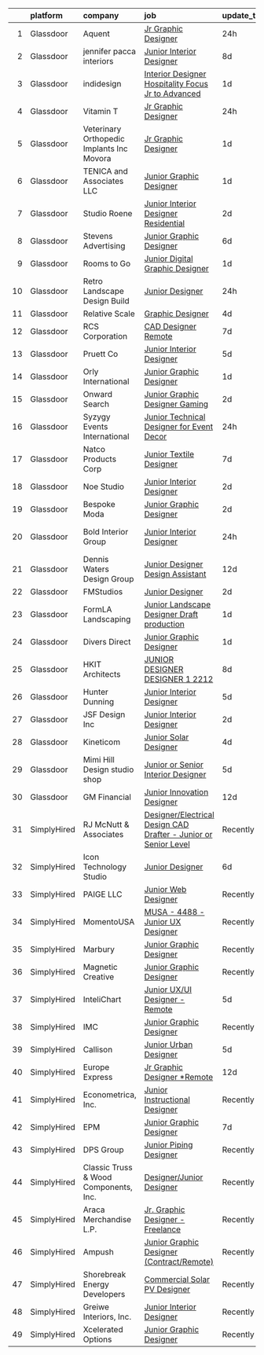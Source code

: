 

|    | platform    | company                                     | job                                                                                                                                                                                                                                                                                                                                                                                                                                                                                                                                                                                                                                                                                                                                                                                                                                                                                                                                                                                                                                                                                                                                                                                                                                                                                                                                                                                    | update_time   | location                |
|---:|:------------|:--------------------------------------------|:---------------------------------------------------------------------------------------------------------------------------------------------------------------------------------------------------------------------------------------------------------------------------------------------------------------------------------------------------------------------------------------------------------------------------------------------------------------------------------------------------------------------------------------------------------------------------------------------------------------------------------------------------------------------------------------------------------------------------------------------------------------------------------------------------------------------------------------------------------------------------------------------------------------------------------------------------------------------------------------------------------------------------------------------------------------------------------------------------------------------------------------------------------------------------------------------------------------------------------------------------------------------------------------------------------------------------------------------------------------------------------------|:--------------|:------------------------|
|  1 | Glassdoor   | Aquent                                      | [Jr  Graphic Designer](https://www.glassdoor.com/partner/jobListing.htm?pos=123&ao=1110586&s=58&guid=00000181fb825245bbae26b7caaf40ca&src=GD_JOB_AD&t=SR&vt=w&cs=1_729d6f4d&cb=1657782031326&jobListingId=1008003545858&cpc=D2F1DE17EE1F43B9&jrtk=3-0-1g7to4kl0haqb801-1g7to4klighp1800-7c58a0a5956f9fb1--6NYlbfkN0DMrcEu7yrtATojKJA7cEzGQ3FdRGWLh0CZQInL4ECGI9gD0Wolx9R2v-Aex0-GK04yPt-upQdo0cKldWiGhUvmZAIuevY5kdmVCKwBAolq96kWulbjQeAT9Y3fnlzHfRH784kwzdZj8A0fKRc4KRD4lYQL6Baic2ADNSBUnvwxENlJEXB-DB3qj1PUGR_5n5FAGC_SHVoGkSH2TYx3MXEpqHf5RB7yU1OFhS-fYRN4zK9nL55MR95IaArCy9aG9Q6P05Oyw4c9tXHR748I2HaHZIrtSX8KF9KtNvo8Zu0d6mG6mvgBcYPqVdSitLOfIXLpQHMfM-8L92eGVlEMuweAdr7zg0TH3bm-JfxR9CjqNa3GBEDi1JFG6MUiVx4sKdbopHEA5ptkdLaz7GFxNTirqPkvxN8paWDmvb2IkZFv-uXHQOR8hYRl_cBT5Qmv_Q5J2t5CTXIJrA%3D%3D)                                                                                                                                                                                                                                                                                                                                                                                                                                                                                                                                                                                 | 24h           | Carlsbad, CA            |
|  2 | Glassdoor   | jennifer pacca interiors                    | [Junior Interior Designer](https://www.glassdoor.com/partner/jobListing.htm?pos=107&ao=1110586&s=58&guid=00000181fb825245bbae26b7caaf40ca&src=GD_JOB_AD&t=SR&vt=w&ea=1&cs=1_2bd26062&cb=1657782031324&jobListingId=1007984796210&cpc=F4CC4721A073827F&jrtk=3-0-1g7to4kl0haqb801-1g7to4klighp1800-e397c55cf9c1a30e--6NYlbfkN0D_KRozbKJx95I3LRYgbj09bqBDFeyQG4s8tCOB31p2DOjFXnmhvhpGg46eEhH-zVw-cL7HyYGduAYwkEelrZyOgIFd8DU0FBIvLjAL6PIs_AGp5UJtZB8q5TIbZcVZDFx8_wHSZ7fogkkbRA-188Yyrfqt2jZgwLtRSwCeV5Y-Ai6-AjuJrgkWZGi7nL8R56TQd_oJvOvJ_5g6c017I1CeWZm_pVOhta9nGGqGncGUY15UFvO3giYiyTinhxDfLdTK9yLdaA1vQ7q-wF8hwmoHd3cb20HaSVYpA1Galh3--eXBBr_-rSudCete50nqu9dVONNxbC4WXkF1uo5jk-2OxHsjbPrALy60KF-60Xgiq46AfvLKLWViyN3ya6zuafHvaL4hBamjz_eVww_z2SXVoBnjp0ajYZhMMwsrt-LZY4iBgpt3OBnVQxF-p0GXQRdpBov07qF_aP34EqWZ1ECfThvmhJ6kngrhL4K9zajJrHHoYAuxj25hg-m7GmbTJZZdaP12v-wl9w%3D%3D)                                                                                                                                                                                                                                                                                                                                                                                                                                                                                                        | 8d            | Wyckoff, NJ             |
|  3 | Glassdoor   | indidesign                                  | [Interior Designer  Hospitality Focus  Jr to Advanced](https://www.glassdoor.com/partner/jobListing.htm?pos=117&ao=1110586&s=58&guid=00000181fb825245bbae26b7caaf40ca&src=GD_JOB_AD&t=SR&vt=w&ea=1&cs=1_12054e11&cb=1657782031326&jobListingId=1008001402867&cpc=9FE5D8D7282D4400&jrtk=3-0-1g7to4kl0haqb801-1g7to4klighp1800-5c41ab1b12855f45--6NYlbfkN0APToHrk7ILONyRglvlT3LJMO76dZGJsKlG8WQjsY8Cq9VMAyu-33cNktMF7FGRRCXHfx9lIL-vTuIQgVqXzsAghD_lAqL4ncOCN-HSuUbXHN6HwjytbzC5fUYG_KzK_YmCz9ZlJaCfMz5f0MPim6orlly_2-EvZkrHQKepT4UhYUAqbiVQqWRKwLYxB0fvT6CZ3U_dI_bQzOoEhlgEhaoydXZ_qQGmjTSVFnd6__wsKhPvnXc7g7GssTUMrqtxyCUr7K9TR-Aja8HAaxbnSb0CEExWHWxFWN8iyhsy__oxHQT8GzD7-nAiXxGK3Uz9ThpChVgCS03V5qTdlIf-jLHkNrt0sZ6ns8J_AJnQH_OPkzNVpq692auUOyUzK54btHg8POnMau_CfMbjbnCg2EVuQRFErEmC6k4C24I9pyP0-C253e-I51fM0aAd4Oq7SKJrDcthAAlOq_Bm-qmB8YkmDu_l38TbFhKef6G1p_2P2xIjkFkSytnx4B--eZH6Ceg_ZF00USZhUQ%3D%3D)                                                                                                                                                                                                                                                                                                                                                                                                                                                                            | 1d            | Venice, CA              |
|  4 | Glassdoor   | Vitamin T                                   | [Jr  Graphic Designer](https://www.glassdoor.com/partner/jobListing.htm?pos=126&ao=1110586&s=58&guid=00000181fb825245bbae26b7caaf40ca&src=GD_JOB_AD&t=SR&vt=w&cs=1_d05767e8&cb=1657782031327&jobListingId=1008004122109&cpc=FB7E4A1762AE5BEC&jrtk=3-0-1g7to4kl0haqb801-1g7to4klighp1800-f927bbf179ecebf4--6NYlbfkN0DMrcEu7yrtATojKJA7cEzGQ3FdRGWLh0CZQInL4ECGI6k5tN82kdM0cJmh4vC7GgjU4IZFPHYOlc5pUxMEeRMxtJYZKHkPHdtO62Iy9lVoZhAIu2S4XzkDEEtmJ95GBdsERpUV-98-k1rqGhn_uEH7OyVudsc8q053j9TlfObxlr1i-zkh-gB7WPjCAd7xwZKycFNHRFnJBddoF05_vI368FKTTc90cWNtJMi7J77dXE_gZYIfkQSttb7rup641Fwe7hNF2nY3zq61zrXP5yuwAz9LmMLPkOxthvdRzkF4zDDKvGMqz9csPb9KtCe9ShI7I4D2hpE8Eh6TlOd4JW5GewI6ehwad-xHje6x-qX0kqK7Bea6fRbX_uIFkc44ZOj7A3Hdbx9S7FcnbWolX2dR3h5IRI4M4Mk0sw7nN5yfVsk28JS7HdC7OlT9Ec09rgp0rIlcDEfSkUAFYmW0McAMZyg-_2fiw9Q%3D)                                                                                                                                                                                                                                                                                                                                                                                                                                                                                                                                                               | 24h           | Carlsbad, CA            |
|  5 | Glassdoor   | Veterinary Orthopedic Implants  Inc  Movora | [Jr  Graphic Designer](https://www.glassdoor.com/partner/jobListing.htm?pos=130&ao=1110586&s=58&guid=00000181fb825245bbae26b7caaf40ca&src=GD_JOB_AD&t=SR&vt=w&ea=1&cs=1_ea91b923&cb=1657782031327&jobListingId=1008000324103&cpc=D2F1DE17EE1F43B9&jrtk=3-0-1g7to4kl0haqb801-1g7to4klighp1800-0136d53b3cda6ecf--6NYlbfkN0D0ff9e8Lfwlpl5zGbQmpn59AL71QmFd7VKOAnfyjZzp5sdngV8WPgYe0dov1m7Y2lSx3djQ4QlV0uyZ-7uJ0cKtz2_o0ineAFjeAlbSQLnNhg4MrTAxhWt4AG5yFcFYGgWTbXlVAiKXFYPEdPWr4vK2B1-s3zrcO8_2a_I8k8kMOUp90gLphdu9LCE4Ia2qysy9mUD-WGKiGCIMT4erYmJCaFl9xxbHXUF0vuqGnd_8QYh7gzotrHtyHRPz6NJ7lmVkyCirljfalxMT0Kh35cXMJoRFnhkiZf_ZliU5CUSEfd1eUcfUnJHIqH7DUHcPr5lUyWfC5Z_wkCpfoiGfCvxdyxwMz5XDwq3HRSYjV7jX3yx3Yc2uKnGt1BD-_7jLsmQxEVWxPVLuvC2Ev1Dc2aISMeB_dJdTCo2dA68pulL2csn9KE0upk0KXCoSorkWZtU4YxtxoHjAYuRWRmr_9Fu7tJ1msZeumr4mxlVB7x0vQ%3D%3D)                                                                                                                                                                                                                                                                                                                                                                                                                                                                                                                                            | 1d            | Saint Augustine, FL     |
|  6 | Glassdoor   | TENICA and Associates LLC                   | [Junior Graphic Designer](https://www.glassdoor.com/partner/jobListing.htm?pos=121&ao=1110586&s=58&guid=00000181fb825245bbae26b7caaf40ca&src=GD_JOB_AD&t=SR&vt=w&ea=1&cs=1_17ade5fe&cb=1657782031327&jobListingId=1007999877331&cpc=FAE5E775D180B2FB&jrtk=3-0-1g7to4kl0haqb801-1g7to4klighp1800-2588be96d3a432e1--6NYlbfkN0CC3cLn3i8tR-rvHlXx2eQEmhuy4EYwUz6GeilNIG-Kx9H5wUtHvB9bUNUrzVMjOV5Sd1nYSypdlZB9scmu_ZngEp2-QCbNFhXTCt3vR9jyzVjxU4YhOVwziA-EGC6BLid_kOJ5E91eB-VkoifyYGMUVe50ObnwCTIU4NwQ_7Ad3p2tAy4j2dpaxeSrK1vaBDOXLt6PutBe_ECGi7KmqJwPtb3aNbNx01_dKfEn4JmRjMyg76GrmeTefsBkXOIsz4KiKASihQvF8tv8fIsCC1K1ygdFz7dC-wVnac-sDfv5eD-He0CV2bC0NjSxmxY3rP3YZXFJ67vnYUybym8zxdTjIPChDoocBuyAOT5Wrda8gLB3nliEb2U9AH1wwr1bpUCmIxZOalBn55R2-1n0oATfQjjOkNjnHxtH86UTARSn5Ct7sFkAGYb_nOnBp1Qbs6AOz7sfqjOgTYpg9VewfgWL7zpMcGMjOHy62EZI-ohyJPkp5dBNHIm7aU3GCICM1kk%3D)                                                                                                                                                                                                                                                                                                                                                                                                                                                                                                                       | 1d            | Chantilly, VA           |
|  7 | Glassdoor   | Studio Roene                                | [Junior Interior Designer   Residential](https://www.glassdoor.com/partner/jobListing.htm?pos=106&ao=1110586&s=58&guid=00000181fb825245bbae26b7caaf40ca&src=GD_JOB_AD&t=SR&vt=w&ea=1&cs=1_fc569107&cb=1657782031324&jobListingId=1007998891617&cpc=320F474EFE2ECF9F&jrtk=3-0-1g7to4kl0haqb801-1g7to4klighp1800-50d9b2bd7521bab1--6NYlbfkN0DeXU0vMxLyKhfauY-dgUBa_3v1DHLtGGo4EP_Dl8CiY0U2FbFCTSNbD0rJprN-5NO1RgjFQrYFTWPI7gEomIiLoSitBm21jQ-MleK7_XAcD2n975utfgK6io2h3eH4ucnBsvWMAuK8j2grHuNms52hP9K-sH31uMcoR3C7L2dDT5Cs2DXqGQfq4c7nEpK7rksvhvkchwxq9Qbw9bJqwIYZjkkC_g98isnrfIiK1aaW-n0fNNnCbP0w5gbNqSGeKllx7rWvwhhXd-eM0fOZtr4D9TC1tVtNjYlBeJDb155qgFkY634BL_PwcJawRQG45d-EBGqlT2rsec0NiRfxsW1Y8mOfL2NpbjtSL8JEZ5-rXHvFxgMpRiAVgORN81-UdcSqjPCt1VdRgzrBVedHU90Q4VCclXb12Q3DePGy5__niOhlxDWHelCWpyVVw2XEG8N-HVyvzN_uVqWyICeGAEHwD1h3k0d3HkrU_xxtAUwWEzCgwFDOlE9QB3BJxcKHUvreh8DNJxiZyw%3D%3D)                                                                                                                                                                                                                                                                                                                                                                                                                                                                                          | 2d            | San Francisco, CA       |
|  8 | Glassdoor   | Stevens Advertising                         | [Junior Graphic Designer](https://www.glassdoor.com/partner/jobListing.htm?pos=124&ao=1110586&s=58&guid=00000181fb825245bbae26b7caaf40ca&src=GD_JOB_AD&t=SR&vt=w&ea=1&cs=1_c4b787eb&cb=1657782031327&jobListingId=1007990520303&cpc=B076152010A3B66C&jrtk=3-0-1g7to4kl0haqb801-1g7to4klighp1800-ab8c75b0fc855b81--6NYlbfkN0DCgdJxHFPr4y9zLsEoFggNpYYLtc2KnuPkhZEvqZjge35vh8wJwwlE9MrkKedutK8HuLEI1qmHgzOTQD3sUSOtGVmtdwrgogearweLVqcX9MHQjsAYccfMpqj6NVHz8hlr29T_59GEr8wUpECYG8XSY3mkIGQcXK_nX-OtooZcpJibOXnppmg3lBpEgwlK-E5M6d8_KeHLPGuqUjlbnQs99Az3k_McZ7uEoPncm1Y2gg_74LOfoUx4AjeMZjjtPeIDKTMhLARKmytSqYFvsNJUNR02K7Kh-vdsTxYWTj1qlxdNVK6y1_llf5VqMaQ8RwO4zn4k7DaqfQh2gcEhxadTobWY2dK1ByzIGbHZx-AY58gsRqkXjziDS_glQ-WGzla2AJuU-3fjjW9sa40eJxFg1UcAqmviFXx6eSwNMMndQcjFkmeJQk3iN5WFkeKK4h3MK5alXhKQbzxnS0lZSTnRL2qrDwoEhHIVRPFqbbxAk5wmDwotaVUWu6ukfNnEPls%3D)                                                                                                                                                                                                                                                                                                                                                                                                                                                                                                                       | 6d            | Grand Rapids, MI        |
|  9 | Glassdoor   | Rooms to Go                                 | [Junior Digital Graphic Designer](https://www.glassdoor.com/partner/jobListing.htm?pos=115&ao=1110586&s=58&guid=00000181fb825245bbae26b7caaf40ca&src=GD_JOB_AD&t=SR&vt=w&ea=1&cs=1_9435ab8a&cb=1657782031325&jobListingId=1008001148728&cpc=F41FEAB56D215062&jrtk=3-0-1g7to4kl0haqb801-1g7to4klighp1800-74276c1bbba1a979--6NYlbfkN0DQkrWslipYdAKKBYyyAy12PZe5Qif844XZvzAwxKbcyIRxhdHaqMzJraSVoY3LdvZUnxckYEK1smmjb8RstgBo6vXmKg0YAPBg0DD6VgXZZtpqUR1_Y4DfY0Jt9XSCt80yXKDC09bs5r2Ui2AKEw_yV7HLv_WzlmD7RtLNijOgqK_98xzQPpdxoE6j_KAh4QmirUsukyz0_-Sht_uLMQbwVQfDL4yQ1RSZAt3ynCmCMJWzY7J6ly1sdlSIUqq5LFHlOo86-gtSZQLwnZvC63RqWhuWGakno9Ba50SUHqe-nJUPyjeoYCq2QP8viu1iP6bMDvRMgVKypDutqZ_ZHjkK9oMArhe49zhKCFZe_9k1j-LcRMGSEQ1f03SBIDoyXqozXpZ2eG4Z3fOHmoqAckhmcfsp7ywWTuPudcB006rizCvFvcMWyTBzBjoORBMcp3QzY4UuueAx9L62Hf5fBbSRDM-6UTaO2K_bHe2mfijSC9YuiVOm6NH7XGgPDLqaf_Gqap2hjc4g9jmPmook81TtwJ5KSM_M_yVg3FM8vNGttw%3D%3D)                                                                                                                                                                                                                                                                                                                                                                                                                                                                 | 1d            | Atlanta, GA             |
| 10 | Glassdoor   | Retro Landscape Design Build                | [Junior Designer](https://www.glassdoor.com/partner/jobListing.htm?pos=111&ao=1110586&s=58&guid=00000181fb825245bbae26b7caaf40ca&src=GD_JOB_AD&t=SR&vt=w&ea=1&cs=1_5419eb50&cb=1657782031325&jobListingId=1008003242619&cpc=1D891ED3EFC3904E&jrtk=3-0-1g7to4kl0haqb801-1g7to4klighp1800-3b0dcb089654c5ef--6NYlbfkN0DsBOlmEAMqZtav1V1WKZO3RUElpafjggtWvxyDQ3xFSi-VzB5KdbXib4bfy16v_gNpMerDHeEJYKN-fDSKnmrzlpFqzDvYszSnxkYA0fuWJrlUkeCK3ri37FTkwM8N024P7m_6vLo1hqhbM-b3Rfi-oSFnecd92sl2x2Ji5FovexVjv2K3uvkyu-_anv6d3qbaw_rgWpM18QHQrjq3BSK59zJPcfziexjOXaKr-dYDBtMDULEmVHFZTimrO_gQABx2CsgQLLEqkZZyBYSdnSn7dShcFEb2fzQuOkTq2YtwDdws0G68wBmooGZT-sm64jTHFE4CGUomONALT1-4VRFlJiatGTJWS6i_pMq_mVKAfoyhN04Z_XnJKoBooAK9dO65sp91VqjDSFrWRuC6y76r8zQRj04Uwd6R8Hso8VaCqt_yb6FbFGENd7gm59tygIG3wUhllST9uGuT-DDHsBLEUBu6Z5zrkUCRJG1V32XX_7gtsgp_Wn3P4DVIryTxmgg%3D)                                                                                                                                                                                                                                                                                                                                                                                                                                                                                                                               | 24h           | San Diego, CA           |
| 11 | Glassdoor   | Relative Scale                              | [Graphic Designer](https://www.glassdoor.com/partner/jobListing.htm?pos=122&ao=1110586&s=58&guid=00000181fb825245bbae26b7caaf40ca&src=GD_JOB_AD&t=SR&vt=w&ea=1&cs=1_47ecfb9a&cb=1657782031327&jobListingId=1007994527885&cpc=334ABAF5D42DC775&jrtk=3-0-1g7to4kl0haqb801-1g7to4klighp1800-7859de700d79ef62--6NYlbfkN0AtlW_omU2Xx3W-19HQ_drmTKCWebiHnmA5lS5PDL5G8byyb_cVqG1aOTNAb-A0J-eEwB9xcfpEAzXuQCm2BqeM1dlu0bAI7Kpo9ME_Mhg4X-Yydf9TiTTJqkLb1-lVX2QsX2C8UHG4DJrdlhEClygL8PuaLJJt9WO5mPB8iEycS75-6mMs7pQQ35bbSoyJcnVBBnbObIJANc1AKEx3w6Dn9hFealf13bUXx1dEfiX9q188rAwlSmzYsWk5Wy4cEAHpzYoBZfv_Nduug3P05gpv-mr9awYCMagWMsxyalTXFdzl3K0zr-wl9faNgr-kOtlD0sZjChFyF4hHqpI8vMtfP-Yi4fIxZ_7wWi7YraX8aedEDWpOOoFboTTx11PQjG2t_vib2QnNuQje7sg4ZzM-pMQgkvFAuNRMDx7qnfEdCkfCs70hYrzwFlJFelNhFKmrAJQkc9R3WJVRHO0pD9G7No-URBJPI063EPzNWpBcmNe6XZlzc5-F)                                                                                                                                                                                                                                                                                                                                                                                                                                                                                                                                            | 4d            | Raleigh, NC             |
| 12 | Glassdoor   | RCS Corporation                             | [CAD Designer  Remote](https://www.glassdoor.com/partner/jobListing.htm?pos=128&ao=1110586&s=58&guid=00000181fb825245bbae26b7caaf40ca&src=GD_JOB_AD&t=SR&vt=w&ea=1&cs=1_03304371&cb=1657782031327&jobListingId=1007987473203&cpc=1FDE87803EF93CD3&jrtk=3-0-1g7to4kl0haqb801-1g7to4klighp1800-0896878d77cb2f61--6NYlbfkN0Ap6wMFXUUZlk7_bcngHGlPSO8u_zKMOa3H7Zjjw43xN16ylzgw0FVAuo3Y24qqXJW_BoP1AzQgraS8rqZ36gV0AE-KEaDNvkJFIT9XGN_z04_Bt-RtN5FRiUn8K0tIwjTLMGHIhxuqVANzMnFkBZnFFkaOdiorZwl9GQO2kgmXLvnZbKkmykPTMSYOsPcmpEuYdhu_quhiT6EtRQFCHCS9plGQ3qVJ43762XLNChwoX9ltNEW8mpfBpE1JjEAfgOmlS3n7CAQvELQlrMcrIiCwhhlwuKRUcb548ribBcoWotm6arapthGlwpPDPkGq8r2cmaHEwuq9vejYfEtoaP6F_DwrXNLcIn-OpANVHfmRiSyOaONPy3eysZCO9NvMUJA2gVQfI4r__u6WFItbn2xhw1kXpggvSskPzT5rO-WAjCTar-sAvRUmgvSzzLeez0UFotGbjk0ot-oROHisFJR-tsQCU0z58VYPenYp0XekhXTWMh6cqokbpqrJaMhxSdlgwpTLBvqRIA%3D%3D)                                                                                                                                                                                                                                                                                                                                                                                                                                                                                                            | 7d            | Greensboro, NC          |
| 13 | Glassdoor   | Pruett   Co                                 | [Junior Interior Designer](https://www.glassdoor.com/partner/jobListing.htm?pos=127&ao=1110586&s=58&guid=00000181fb825245bbae26b7caaf40ca&src=GD_JOB_AD&t=SR&vt=w&ea=1&cs=1_eb9f3fc6&cb=1657782031327&jobListingId=1007993493555&cpc=FD1C1DA32C38CFA7&jrtk=3-0-1g7to4kl0haqb801-1g7to4klighp1800-b6bd69d79b9faeb4--6NYlbfkN0CugT3o3RZJI-BvEejrl71Wih_LMAWwgr2E2ll0kIfZkO5rtl5ltKH0ZWE06DWxnU4NjGQ4oxQHGywSsRsVa9cRGoyHWb9yyUb7ZyZhcC8hY628RlXtCqpMPJTxgiBQspxUhwp0B5FLrYk2Vx2ZZ2LSIObdlsTbuW_e6-qvXHLgi-dOrkYKU7xNcZ9rTY5qOGsD9kuQMP06vFt9Ov0OYgmd_VluShBzBvVgGARCKkDuv3ni2zj_LNNhRkSJutOmqOrVRzj2qHMAUND2HZzlTEHlAjZR4NEyjdIPZOuzz3yKAyht853W_gc3klVz_A9f5SiW4XMYfj-hMWbXxYJp92bIOT5ZjlwVHoqCHLVEKfnKsE9xjcTVjxxS8LZiG3wJWHHF4LHQOL1vBBo8iTxYS5AdbgjEae5BCat5dj2WK7Nnem34jaJcJQdfkKiCzqOO-YagWiEaufKuv5Z-1ep01nlDLdsQBtMKTZbYikdKNfEdQyeKwYG8s0Zl4-sXqDnX3pc%3D)                                                                                                                                                                                                                                                                                                                                                                                                                                                                                                                      | 5d            | Denver, CO              |
| 14 | Glassdoor   | Orly International                          | [Junior Graphic Designer](https://www.glassdoor.com/partner/jobListing.htm?pos=119&ao=1110586&s=58&guid=00000181fb825245bbae26b7caaf40ca&src=GD_JOB_AD&t=SR&vt=w&ea=1&cs=1_1f90cb84&cb=1657782031326&jobListingId=1008001354338&cpc=FD1C1DA32C38CFA7&jrtk=3-0-1g7to4kl0haqb801-1g7to4klighp1800-b1dced4ee8c4a08c--6NYlbfkN0AY4guaBc_odNxnJHTncvfwFu86WvDwtbc_K-gSZc1x5NG4rzbdPlrpLpPUBX3g_mbvab4TAupZ1a4-2hYK8icL-dRVg8j1-b3fjri4s9sSkh84yKM2WtA7D4hl24ZCB4FeblCXi6h1PDATsYGLz-h4oACib-_3EgoOoAncLzz8Q-H5Iwb_z1FIejUdQv9QgRu7L6FNEpF5q2cm9yYik1yrmL9NnwDgXDZaxSSS4EGorSTTHAiGKm1PY6mGdymai19FaDIN8rwb-n5RldjaUzb67sJmx9y_uqnm1VU4vKk1PBuPh4oMVt-lA1NVT3ZSCIMClRXBkO8JX1NtVZDFm7GilUitIqyuw8UpCXYTn-v-RBmKHSTCRW6dzsiIktgBY5HMVqa3X1ppAmmwMmQnJiJmqIazIhVJJFNVd4W_9fvTIqi0b7PgoYMN1nKSgQI2VL33NuWlU2UZ8wWHMVGXX0j2r8di4guI-6VRA9bTkgV3sixswkZjabiuy8Nse6BQIVs%3D)                                                                                                                                                                                                                                                                                                                                                                                                                                                                                                                       | 1d            | Van Nuys, CA            |
| 15 | Glassdoor   | Onward Search                               | [Junior Graphic Designer   Gaming](https://www.glassdoor.com/partner/jobListing.htm?pos=129&ao=1110586&s=58&guid=00000181fb825245bbae26b7caaf40ca&src=GD_JOB_AD&t=SR&vt=w&cs=1_c5965bdb&cb=1657782031327&jobListingId=1007998838857&cpc=32EE424DE2B657EB&jrtk=3-0-1g7to4kl0haqb801-1g7to4klighp1800-d7cd3143d881ba2f--6NYlbfkN0B7YoEZZ2QAGDyEGGmBPAUWSHc1Mt3sMCn9FehKcWA3w0R0aH9tn_iPRPZmwuOkWsw1JX1ALPSIvWOLQ0KiT2TNsrSH32HdFFHmnGqyIADhcNQ0PNPuTDGoGQwpQjU4VCzzwOeoEUXyi7lbf7M6FrEcPNa1rFOju4eRDsNLjjUTcKQk2uDHhAnzLxsh5Bl2a1CzMUc4MoHDn2513_FQK-r92iFVxp_Y0Q3VtZjZBnMtfA3qYP_ftX6VeBt-6atsk1ytdPWyRHCc-Pez3uCYNo2RbbWuliB2jaJwE75hG-1yUo5zUm8MPLdNJEh8GizjoayEiqZowCJZytMzxrInbbxOWDm0Atu9pGof9tUzAZjF4mssnFcaFT-7EVtDyA0IUd9x8s9VgGCV9GgnzmUh8ru0vjkj0QqDWKFHTItP1x1eREbysLG_mhULUCEPpzUYQx6OeLGMSMMyY-tQVsv9tZcb3ukq1iZImiZtb3hFPZXWPzabeqRF7EdVq5nbReBgvGOpwen1PjGOPSCIBJeRlCBk2GByR8COKIwXGWcLvAId8BT_pCaoi8QwULaZKA3NOmaPZ1ZLzFP4oMZ_jq3VvYjJvXYXvY1lJBBgejT9IMMrzWKk6ZTXbR34xAZfFRoTAGs2n37SvMq_oEWbYOp2Alvb3IOFQaSBu_ZoM7QKb41ghbHCFQwEZhnKSpNX_U6VXvx4v-0z9APy10Yqkq2cuSiUy4ggeu_Tte2_5oQkE1CQr4rhIPhfAvcqR7q7u5jy3VDMHRQVLcxKSurL24Hym5SOCyy-43UCBDGhwT4eIefWT3a9T1SgGOVc31XXuPHMT8bxR4hqS9t2XJ8jWupDdhHNEB0GvQKCqt2gpYUIWHEvoHRY69VWUqLu3CzXLVO1UDVAhXU_bHKdNtkVcgOhgG9E2tztKkJhNqq8Vnv-D-FPieOjrzNJoY6KeyWcyLbv7Tb53zdvohe_se8uFULBZfNKC8HvcKpZspRGQC63VZMm3mPDDmSBhFt4) | 2d            | El Segundo, CA          |
| 16 | Glassdoor   | Syzygy Events International                 | [Junior Technical Designer for Event Decor](https://www.glassdoor.com/partner/jobListing.htm?pos=104&ao=1110586&s=58&guid=00000181fb825245bbae26b7caaf40ca&src=GD_JOB_AD&t=SR&vt=w&ea=1&cs=1_227b6987&cb=1657782031323&jobListingId=1008003048985&cpc=4290530157F20621&jrtk=3-0-1g7to4kl0haqb801-1g7to4klighp1800-b09a72addc0d65b9--6NYlbfkN0DAqrE0ubcd1i61l-uBTtouJ2NQ4lWg7PeDLWwMGm-v8r0Urqffh4sepEfWMAAHP2NdZgae7wPNrtp6aMdlrib-6JwfiKzvU9ijmD1qyfzJ_l5a3Flii30vKHby-_xAtKI0w15MzM5qGN118CaOaXFoXT0bNfLCHEFx87gtlcSiIGCjxI6DTmEArZGGFwhgwj6Rb6NeJFYuGiYglm34VlVfFd9fMMAuL6OHO2SVzF8zJVvxMLBdt0bTfT7WyP_1x8omTdXdaoJP4z4LNupubgE2_OlrkcdYKNeaWyPex_YxcrLISgiBv6a90LONhJ5zxPZDyZXmHEeD9TbHDoV_UIJ2HmCM4_hwLSsQrIqtIckiKJSwImr0zn9-Cagk5lk7M3-hkLVpW1BBj-1sEdN06s7z9HlAzNPJQJU9c9ZgGTCi-mhMUfej-rTtLWJ_lC20mGJhpltNm8Cq0DFyQkqUVQaHgFyfEhtZjIqA8baoC9VLx17BsL635NiWGs7mFdLvmWwqFs5CIsE-yQ%3D%3D)                                                                                                                                                                                                                                                                                                                                                                                                                                                                                       | 24h           | Gaithersburg, MD        |
| 17 | Glassdoor   | Natco Products Corp                         | [Junior Textile Designer](https://www.glassdoor.com/partner/jobListing.htm?pos=103&ao=1110586&s=58&guid=00000181fb825245bbae26b7caaf40ca&src=GD_JOB_AD&t=SR&vt=w&ea=1&cs=1_84567731&cb=1657782031323&jobListingId=1007987802425&cpc=E5CA8B5EFD9AC7B2&jrtk=3-0-1g7to4kl0haqb801-1g7to4klighp1800-3ea8600967559903--6NYlbfkN0DsBOlmEAMqZtav1V1WKZO3RUElpafjggtWvxyDQ3xFSi-VzB5KdbXiZO6Bf1w1N6Sg8a1o7BBt-lkxuAeaPdpC8-hhaqh5c_fDZprzhmWf5xgyyCrb1QTarKUGt8YYDBdzXy1pVsr0_LUnXJH_YAlvTXDXqTkLV8Ju75prIEHJkiBI05RHq1XeRruC6Uhy-cS6j5uerFzwYtGnV8TKVIBKnzWUSKz8y-KHlv1rCpJq1oQGx96YtzKXLKArN2XFDnCh6Ktmb67Q60VJq1T4ovaBQQVUu797mCw178a42d32adwy9iTNGHFUIFqDyfEthpcKG_ZW6GePf5DgMgTOFqgqvucGKYe-9aHLkk8R4-L_ho8IRhUzv4zO4pSu_xpoVB4FpVp-BMiu3uaX_q2gLb2B_CJOjeO4V04lOTl9w5ifqAonquVdCjqIrPRw5CXTMbtAJ99iO_e0fWFtSg0zQPzbp0dq9cJvIi1PUBmBQGV3mQYD_jV721M4kon16QIpaUH4Y8n7w2RHAg%3D%3D)                                                                                                                                                                                                                                                                                                                                                                                                                                                                                                         | 7d            | West Warwick, RI        |
| 18 | Glassdoor   | Noe Studio                                  | [Junior Interior Designer](https://www.glassdoor.com/partner/jobListing.htm?pos=101&ao=1110586&s=58&guid=00000181fb825245bbae26b7caaf40ca&src=GD_JOB_AD&t=SR&vt=w&ea=1&cs=1_3cdd0fb7&cb=1657782031323&jobListingId=1007998594302&cpc=C94B6D3FE0E785CC&jrtk=3-0-1g7to4kl0haqb801-1g7to4klighp1800-be6c0014cc4bd47a--6NYlbfkN0DdNONLqhA8z6QrX6vw37qu8cGScUjPKwqVQr3YAsb4-7w0lSnzFnKY0RGQdTYYdgWr2fzKLDf6gXZf3SvbIT5mLcljMKYtF7wUhx7OyNbQQjlGGLAGj_kiYQt6q18GKT6Gs0KnWvxbs1B5gUKYTh2Ge5UhVhCYfdbxSE7ojhwh3MDfY8nNHtsWHkEqzX-MM_dLhCtoo22jDr-2Xt9PF52p41KW-vPlkYbW2kgXI22B6x-zETHSC5x6VcNWpihpExbZWl_f7agJnNiSe-KzqKeMo3Z9kE__M0PA5XvhUkqr9MH3cOh8-Crq9HBifhL2FWCX3SIHLCzFGfjxRfj9843iwsaK2DH3Sg_nLGy45qu-XfOjKa1ZNz2GJVu3_FARiLYp3HTYVETlcEldq_Mjy8jVOnV1-ITOq2QflFd7g26UOb_XHNSQ55nB3GKgUcQZZjJ3o9-yqmXDRWjdmtAlTEsQnHiwayjDMLW-aDUeT40NEghv1GeQUEHX-RV6sFSfmN9TCVikE0djuw%3D%3D)                                                                                                                                                                                                                                                                                                                                                                                                                                                                                                        | 2d            | Honolulu, HI            |
| 19 | Glassdoor   | Bespoke Moda                                | [Junior Graphic Designer](https://www.glassdoor.com/partner/jobListing.htm?pos=120&ao=1110586&s=58&guid=00000181fb825245bbae26b7caaf40ca&src=GD_JOB_AD&t=SR&vt=w&ea=1&cs=1_bc544fc4&cb=1657782031326&jobListingId=1007998120020&cpc=32EE424DE2B657EB&jrtk=3-0-1g7to4kl0haqb801-1g7to4klighp1800-6a5b756b93214641--6NYlbfkN0Av8kVbkbdDtghfJx-o__2iUW-WAfThbxQZUWRq2soSTOFUafUUUENGXLZY5iepNnP1zQ9s9BksoUPxuMmXvEXfCtBAPfknublvYh4Udl_cto_YDzKheZ6BtMo5vKzcxWZA-8ksbpvs1DhJxbrKiOWuUMqZR2pldTc1pjBT9cYJHGFB_pBZ1JrzpkaWYoDGFvv6UByE27_ja18esBvkWHC3lpcSk8Z3uFa9TABhS6HNPkXXDCTi1gwBLVRp6M6mRCnOgD7MkCDvzzDxZ4yctnBuChJm_MxA-9Heyq-rWjyp_V-YMLo0yts-mLvznF4SOZaYlcQPB-YqeDUcR6Yyra1FPtTFtgJp9aFzbNtT_J-_fy-ANbD_1pbUZtsVK5Mf-ivvcTRA7AvJfvA1tn-pizWYtik1SxH6PQYBdrfA2NM5ItIP4XkBwjXOhfA74I49trZB99qxRxbkfkFirGH4fMtwgrvfdOOW23y12CqC1FlDny3iCBgeV87rxRt_EACEQv0%3D)                                                                                                                                                                                                                                                                                                                                                                                                                                                                                                                       | 2d            | Miami, FL               |
| 20 | Glassdoor   | Bold Interior Group                         | [Junior Interior Designer](https://www.glassdoor.com/partner/jobListing.htm?pos=114&ao=1110586&s=58&guid=00000181fb825245bbae26b7caaf40ca&src=GD_JOB_AD&t=SR&vt=w&ea=1&cs=1_2e8f3801&cb=1657782031325&jobListingId=1008004029748&cpc=F5E96E35A1725171&jrtk=3-0-1g7to4kl0haqb801-1g7to4klighp1800-6f12790989e28e61--6NYlbfkN0DfhRLDY5E7BVY3xhBTAobuSaZ3WR2SqAJ-w4NHeQGDZ4N7kqSqiwTqH7B_vV7UeatE3gVSCdhZXYvz70BdqTx13yX1lzSt6jpB-EE-7V6qhqLF6wYsz-yspSHIWJ8BAuU4wsdOhboNVBvW8vMKAwLTNYpqjWIkXmOBb1P4zpXtgNcDhR4LM_0-mPKLGa8MGgYChD4mOb2IGoJxwfuAwO50DfSgiGd8e3MEp3v9QLwvoUJqlvTio60A9oy-qoKlM-brze8QQb45-D1W5ISOmsAOXcEHwtxpu_elK37DL1ugyUKz4Zftpz6Gk2BYGf2fP_cxX6aKLFdEMW5Mz2W7oIS0JGU95-1G6sOTKuIuKka_DMtEKYztQdXyitAjY91Fu_q1GJgFDsNbsHmODQlLZEqSrQOvro_IXHrWlie6X_f2pgI6g02f-yJYBe1qmELsGqxVvJ5e5S_VTzs6I_8RNIdiJZvy9AwnO-fxlQAnqoMTgRUm_g7_7dxnh7o-lbKygi8%3D)                                                                                                                                                                                                                                                                                                                                                                                                                                                                                                                      | 24h           | South San Francisco, CA |
| 21 | Glassdoor   | Dennis Waters Design Group                  | [Junior Designer   Design Assistant](https://www.glassdoor.com/partner/jobListing.htm?pos=112&ao=1110586&s=58&guid=00000181fb825245bbae26b7caaf40ca&src=GD_JOB_AD&t=SR&vt=w&ea=1&cs=1_84a8e5b4&cb=1657782031325&jobListingId=1007977968511&cpc=149B3D5996025BBA&jrtk=3-0-1g7to4kl0haqb801-1g7to4klighp1800-65aa4f8322285462--6NYlbfkN0C2SVAOpOeIWQkPp9EeCSLxTLheLRty2uanDx8E9nXZ3vo_i2DCYlseEcEm27GSqnQ-A00wfxzsbe6gyXrM7ITNq3pfFp8Z9bqEboBIvf2BUqYIkQ8ZnzpSW0SgfrkrHQ-5YZt3cCDozYH1r7FqU6KM3_UIQV8rEW4Q5MBR14FvdhX6jinPVfjiCQTdgbiy-glN3o6TJVhrVhEosG1-soUrn7mALDb36N0FAmxzLhnPdZL9A1_5GMg33WxjEWDpjDQ-LXrahj-Mxzal8NafxUrxBp-izNKD1xfCKPKZiJ9a0qL0w6pzTcCIUda4w4cL_qXE-tbckdCrTE_HmuHUNcpHNVaizHzcw-FaQVDZimXm_fv0yD1lSEcPdTjJwL6tYByoZVB2nIEuBkMt4-cUgOAn6xXP2pdNdG7YljW3uvnkt1fLH-892x3z4-hkQ5-I4dVDWX9f6Dlz99-BxBt3RsBmXEWXIyxvf2eUl7h3RuHqUPlFqjBboySTlRF1Ujyk3ZX9l1dy4TQHLg%3D%3D)                                                                                                                                                                                                                                                                                                                                                                                                                                                                                              | 12d           | Southlake, TX           |
| 22 | Glassdoor   | FMStudios                                   | [Junior Designer](https://www.glassdoor.com/partner/jobListing.htm?pos=113&ao=1110586&s=58&guid=00000181fb825245bbae26b7caaf40ca&src=GD_JOB_AD&t=SR&vt=w&ea=1&cs=1_dedd2635&cb=1657782031325&jobListingId=1007997790351&cpc=C19BE7EA145E205E&jrtk=3-0-1g7to4kl0haqb801-1g7to4klighp1800-bd8719dd821ce22f--6NYlbfkN0ACTeRvGRFS6hadW-07x_K1RnsIE8OdH4tufuZ5eRAiXj0gAa_UNCxg4aRuZhr_z6rv-rNPZlbcam6qIFgTG52n5hPUFP2z6x2FlsmJpHyC4jS4bBLx91Z_nSdY_kHYcf1YE1KEAc5lN9Y1AlpZ6qWIHXDu7Je05FraeCiRvyY1jPuFGnUld9487Ty0HoNA2YoL79zpffkT6-uHqurnOzZHmrFpHFLpeHxXR787MtoewhVzdnoOqUQGk_nlJMEqFLkcweCV1tFl7bKPClaD4Bnk06g2H5EjDwme9GBa6uNuriDksyo6iospW7inFukRPCZw4DJcHadsggr1RBVpoPKddksBeJnnMd2iZb7IhFRN_ad37ZkbvAY74W5T-VbRr7XYZxeYXBU6ixgwgCezEQY6VGusyz2_AEmLBVUxBlpBdk5IRbQ96U8XutdKU9C4TqIVQ43E1gJmbFfbBOQxJPD_0NZ1ioP9PdZ31QTVAnQ55IMvieloTLRMKmud-Yc6pxI%3D)                                                                                                                                                                                                                                                                                                                                                                                                                                                                                                                               | 2d            | Fairfax, VA             |
| 23 | Glassdoor   | FormLA Landscaping                          | [Junior Landscape Designer Draft production](https://www.glassdoor.com/partner/jobListing.htm?pos=105&ao=1110586&s=58&guid=00000181fb825245bbae26b7caaf40ca&src=GD_JOB_AD&t=SR&vt=w&ea=1&cs=1_38518347&cb=1657782031323&jobListingId=1008000162639&cpc=A2E4EE1299827998&jrtk=3-0-1g7to4kl0haqb801-1g7to4klighp1800-fbb4b32ed63d935b--6NYlbfkN0BxkLIcfe0oqaYINownie861a0BJtkzmJW-WyGv8J0JYIhtfgDOowTGg7m2mM996XbfctEaOypQn1UDUYVujlnRSBJvQGrJHc23PovFLeXTsDpxwYf5-h6tM3GW96824YoAX0tE_eksvU3K_3un89k4UuvynwI2LxAnu9HrGNr_vRlNInXu144c1MJYxAxOMbKSXglAt_aCswTsoN2aPVXe46yYZTK8PTDTEUVfB890OEDY1JzLt1W_NzpqJZfGAFp6iBuDTFAJYMte2Il2bnfx4rmfZlSZ3Ch8epk6fZb9tp1O3hEvJP4AUVR5ktjfsnxMfjl2AYwnPoM7_vU8DnrgTcJecN7ejc1_6vKj7F0e5ddfV5Q6XZLY3cE3GrWG1W0K8_qqwRwyMM3gYmn8k4ZFpP1zRb4f2FmyrnfMfAv-6bOtdl-LQ9Q65PGfnBsHN-SzX-4xriA1zDPwnqvsdbDk8HT5oFERjD-Ohhw7cOUd2wtP03ScuWTlIZa-4_huvodRciMIVyPPxQ%3D%3D)                                                                                                                                                                                                                                                                                                                                                                                                                                                                                      | 1d            | Tujunga, CA             |
| 24 | Glassdoor   | Divers Direct                               | [Junior Graphic Designer](https://www.glassdoor.com/partner/jobListing.htm?pos=118&ao=1110586&s=58&guid=00000181fb825245bbae26b7caaf40ca&src=GD_JOB_AD&t=SR&vt=w&ea=1&cs=1_6c1920e7&cb=1657782031326&jobListingId=1008000108533&cpc=7F6F94E2229B3AB5&jrtk=3-0-1g7to4kl0haqb801-1g7to4klighp1800-bbb9e14d1625a931--6NYlbfkN0A64wAiAqJo-LDp9oGeTp7EG5GsydqyLDca7eFU16K-4tsY6n-3LyrX6HArBbD7y-p8HxsKmyNSmfJBpUZocWbs1e-bi3ah3obxMLl4H0jUAES6oFITDHxX-c4Q5i3ouzNJ9yvI6mtrdVEwW3iGPDDPpgXIHVX4Pt_MYu_K4Ml0IF0oDVQFxb7WGbzm7DRZDcUm_ZWW4FWx392dzHHMDIuabMJQ5TyVVEFpPwoGkL993tqM_x8A_vOwDpGEcRg4CTvW7_0uNcWWn3666IA_0yeBUI45QGqGNEa-UgF6a1Gpj8RaDQjn8Nyz6o3uqbvyJkR6xtlASX_PaFKpu1BbfQeh2io0kaEGBbBO9q-wAEcSwTLpWpKkmz41RG19B-J4u6GKu4l86RPdZaw1DBYUcjinwLlO5yAmP_7HFpX5xD_JySQtQGqt1BRvZfeUYzDdYSQ_mGdy_5Dtg0fm1PrxoqXlhaFB1_Zk-gEn2CP1hmwpp4zqREvvosqqLsQUdU49BLQ%3D)                                                                                                                                                                                                                                                                                                                                                                                                                                                                                                                       | 1d            | Dania Beach, FL         |
| 25 | Glassdoor   | HKIT Architects                             | [JUNIOR DESIGNER   DESIGNER 1   2212 ](https://www.glassdoor.com/partner/jobListing.htm?pos=109&ao=1110586&s=58&guid=00000181fb825245bbae26b7caaf40ca&src=GD_JOB_AD&t=SR&vt=w&ea=1&cs=1_0dc9e1f3&cb=1657782031324&jobListingId=1007984922731&cpc=F1F9710DED3F09F8&jrtk=3-0-1g7to4kl0haqb801-1g7to4klighp1800-379a5d09a4e59779--6NYlbfkN0CPEiJEzZq4I_K6S6Q9VC1QMfIsI0INZ1UYi7vjgDL48do-bvsq3-GMmi_suklLsVYj8WXSXNBEMgtjblBUgwHMnDZEMtJJHGZHg_yp9dTvvt9ushK6Xg-ATb0lh4uJTRKqjO8NgJ7xuVevtTJvotFDTgxNkYdLwdgBn5PX9GuwkFRUTTWDgrEaiPfd6Hddju1GMJR6V3XoRIS-hN6Cir3sSHh90StmnntuqzCJwb8g9T4KYrJHRvYQwShEhaVBbD14JpjDZRfQZiYIa7QdBVUZhPlIpwNUz5iWhmRlL1WICptAZKi65JF2K5tM-FzBqvuMFjf_1kxp-M5SgMFTU_FLThDYEAq0WCCrUWBdvMQU_i5RJ6hGyaMcOqR2sPdf1Zn8TYCyParFgs1FY2vDP6NeF9-0nq99aRiWRgkkbIlKOKVVo2rMjAa-DsqdI6Z4LKo7WPpfBi0ev6SNR4LlpT9FnebeKIOjtVBHTgdKN67Lg699USKB1sMNejMv21V1u6vfxEcGM06ggx3WbNyOjvuU)                                                                                                                                                                                                                                                                                                                                                                                                                                                                                        | 8d            | Oakland, CA             |
| 26 | Glassdoor   | Hunter Dunning                              | [Junior Interior Designer](https://www.glassdoor.com/partner/jobListing.htm?pos=116&ao=1110586&s=58&guid=00000181fb825245bbae26b7caaf40ca&src=GD_JOB_AD&t=SR&vt=w&ea=1&cs=1_7809af0d&cb=1657782031326&jobListingId=1007992091980&cpc=71532419B2302243&jrtk=3-0-1g7to4kl0haqb801-1g7to4klighp1800-faa38266d67072d6--6NYlbfkN0B7vcEEJgDWXsumPhLWHX9Jg7DPqowPt40Az-5Yfd7n9uKkIdnXFd7jw8hbmUAn-GwE3yNCHNFu5KX_InLc2HSFoVTmVPi7utbITA5_02JtiXlFH11_GlZ5Ee9pFJB2Xlz05bAQETSmkb15HkRRtt7aocbAnq353gMw4W7_UCkZK_owLf_fR9No5NQZg2ZTYfQZbUJBizqaQyWx2rVZqouHg_EdK87K1rwewSxFvU-Qo25W5sTBSkmxFe070swzZLhjIGHa4QXUySRaI0IdimtGYUEVtvU-froN8KSQY4uaDf3S7PVHCgNVgQ3-ITsQEW9ekT0qAxswE8I_vbYruxR8fk2ppWgDjd9Mamk4K1rfTqRK0YH-Pky0sNEY3GapqhcibPzTGVgCcTKncXX3Npiuw5yg8xD4Y5GyhTMVm5Ah8IM1ha_GJRTFLxDuZ0V9YZntddh4B5mdFQ5gJOWLw9Iu3wQdXJTCHEBNz0fUUpgvGae4_z_b4fGyKqip84gMJW4zXJ-hCbyktg%3D%3D)                                                                                                                                                                                                                                                                                                                                                                                                                                                                                                        | 5d            | New York, NY            |
| 27 | Glassdoor   | JSF Design Inc                              | [Junior Interior Designer](https://www.glassdoor.com/partner/jobListing.htm?pos=102&ao=1110586&s=58&guid=00000181fb825245bbae26b7caaf40ca&src=GD_JOB_AD&t=SR&vt=w&ea=1&cs=1_6121e22d&cb=1657782031323&jobListingId=1007998476862&cpc=52E15D22C6AFD845&jrtk=3-0-1g7to4kl0haqb801-1g7to4klighp1800-437f5a94c0cb748c--6NYlbfkN0DukAwDndutArnS8OT3znlJ-TW2KpK_7rZjO0LfXc6UVNm4ZqwCg7K1Z70szvud1nF2uIzXjyqnGriuUdb9bSZzp3hF6gm20d26lXbQqgz4IHHlwPxIg04vpnstwskxrJFZ11DHWaJxxVgK1qEJ6nDVJs74B7Sar0tnXTOgdaWLUa_Zy6CDmdXgmDmGv47Uv-uL1XNAaQtTRjtYnE6D4sVPe2rjVcc2PiVxySa3aI8y6MbKsJlcV0LQBf8oRWNpzClb002MfcBizIo5jljd6RCuv6xvuxgljyvHsKMpBU6vG98XQGITbuduCN9LRQMTXaeHLRgbNd_aDchgUSNCxmxHqr6Wf5Uu00Hi1K1iLUQG6cdUKI2ivc-Zp9KzVs0TASR7VfjoeJGp_OTXjxobnNnvIfnetb7l1GdFdr400pm0J94utwPFNZklnJBfmbRCMrTTr_muVPnyvAA-LOH6Q44uew6Jhpulew_DduzYoXpKiNUBtVFa-Nh5Z1MoXvNuh-DZrH89L0jJcg%3D%3D)                                                                                                                                                                                                                                                                                                                                                                                                                                                                                                        | 2d            | Scottsdale, AZ          |
| 28 | Glassdoor   | Kineticom                                   | [Junior Solar Designer](https://www.glassdoor.com/partner/jobListing.htm?pos=125&ao=1110586&s=58&guid=00000181fb825245bbae26b7caaf40ca&src=GD_JOB_AD&t=SR&vt=w&ea=1&cs=1_c9d5d8f4&cb=1657782031327&jobListingId=1007994820233&cpc=AF1E4A3695F490BE&jrtk=3-0-1g7to4kl0haqb801-1g7to4klighp1800-7a79e9ad433502b8--6NYlbfkN0AqL_Fvi2JKneqqjqSJ57VDEBN_uYtNNx5UWxeIWfGUrpPvtyWqtNpiT2-pHkPBBMaeedDc7bPeGrf87VfYtwPKO4stwG0eU4LmdQYMGNKHs2spbLXq_yezAHzzT6CJq1o2C6-bbF3hKS06pbkYKWGJGzxXrzI0dPGd4Nv2hGqa1HHAPZAh3dhj9ENQLTpS2_kqbCiSqDcHulBnDS8mmGuY_sTE0GdE9HlLo8L8Wjm-kSt4l2HB9S9S9PMKTFldg0-MXgdlvikxB3ZswJ0tQRHBAxas-QlEvmIGCCdOsn_wXdpj_HK49zfK9EH7z7EjfZfB2-egzaw8jdJGCvjdoz-ErhRUH9q_yzyLR98GhDwWbLd_4QoEOKdqsTzQHfCoyTiDk82YkucpEvK2YHCpUk5U9Ia8RinPyQLAiKfKfHtIrEenoTAUSObnz7ZdbEfaz4soVNmzNd2vPNRdXctvJKLsrS4ViXlneV17N6rBCwAc-HF_nuTMBqqGqCbYWEURCO5ZAxs6GraBNTUnl5BBaTjDkNE9SIZ5VGd6LcdBopo0hUeiaOtIX0DURoc6e-GVKGalBObI_BArUtAxq1KwikcrYAvXmDRfhLyk46zq5xVXsLX6gHOm7OZpUurirsvZiu4OOVR__RKU24mRszw8plQzz4xq92ODMBy6rJPZSnnSA5wTy59pcNfOLRo8eRCmwslj0SF7YDISAxuQ2DbSRPz9Wyov4Q3IxmtUyqbj6NyDXz4PPMX6Z62U7o6l-4LF5YV-64hahUdW0_mV-mTCGfyuq8oJy5zwh0rP_cEJiFZ8dNUo3A7kViXE)                                                                                                                                                                                                       | 4d            | Belmar, NJ              |
| 29 | Glassdoor   | Mimi   Hill Design studio   shop            | [Junior or Senior Interior Designer](https://www.glassdoor.com/partner/jobListing.htm?pos=110&ao=1110586&s=58&guid=00000181fb825245bbae26b7caaf40ca&src=GD_JOB_AD&t=SR&vt=w&ea=1&cs=1_f02f045b&cb=1657782031325&jobListingId=1007992917353&cpc=39721386339D0809&jrtk=3-0-1g7to4kl0haqb801-1g7to4klighp1800-dc48009d15c75b81--6NYlbfkN0CHpSnjIPxMtekS58WZl5Olhjo2iWL5RjE_Boe0ccr3Fsq_ZiJFoxf9OKk3E1n3dxEL7B93y3MW4bjpoFsiNrq8a5KZMqMxFKA8oHdiMbXEN2KIXyuEMDh-U18PovctxrdxePan-6UPsIPgi1sxm5p9RMx89iNmAPhYlHeJ9gs4zvF6AoOvIVscvng3A4iS0rJrC_mdEnr3KnVcsLoA1M6I3Bu2UW-D1SR40YjQi2HJS8VMKPWXE9I8VsezSZrPley4d97QC3viSKZwZVqskHrKTor42xT7jbBEirsU6o5Sy8D0ZNe1lz0vnEBp12b2jQjjlfEtE25WH_ceJdu_5Uy_DO0Lc84AD3q4vLqTo5OmNgtlwhci3jbvUHRlBPvvLvfUYwMXUifD0h6I5gCvygVI9rRWsrOKFGEX1yT44bg3I_sRXNH0C40706Jyds8kSTQ7dDnKm2z8Cf-KqGGQgPAFXCMoo4C-bMCWZo6bebcEl4Z0ivz29QuKvmpkoa6BFv6sOBPQnT0kCrCz9T_mkV89)                                                                                                                                                                                                                                                                                                                                                                                                                                                                                          | 5d            | Westfield, NJ           |
| 30 | Glassdoor   | GM Financial                                | [Junior Innovation Designer](https://www.glassdoor.com/partner/jobListing.htm?pos=108&ao=1110586&s=58&guid=00000181fb825245bbae26b7caaf40ca&src=GD_JOB_AD&t=SR&vt=w&cs=1_d7b49101&cb=1657782031324&jobListingId=1007978177127&cpc=C5C93DE40C8A001B&jrtk=3-0-1g7to4kl0haqb801-1g7to4klighp1800-8fbd93b7429e8eb3--6NYlbfkN0CfpH2aSe_yWN7pjV6WFrWU4hEZi9Btn9eCdDUBIhjK5M5mY81rEexvugfeSup1QuHZIlx5pUQMEgyz6rSrtG6Qd3wlSJWBbct1OLdsxr6LE8q-8oJkQU2dt13wylCRLOq1HV6wdvHynP2XmxMuzPpXdNBTIT26ksd3WJADYPTC9bI_u1kn8S38JmU5VRSS_CedC8QBffciNfW_W_IcLJLdMuD0OOopGUlzRvC7dc1a4DWE_bgN_fvOu-A8VMxwVTRzPmum9LwouhD3qvUOqvn47MMnHPdwv3qPCoCWwxuRmB8HBpK_dev9vrvlWxqX2ZbY9scCltSEKUHks_B25lqPIJs6Yoi9jgSbrPUw_H_y87s1Ki3IOX_nQs-8e-K_UAZdcQTgZZU59W8ScsaGvJvJLkTcdmi-lLYyCSX0_T7yIQrjiuxmlPF75w3xxSVrhoiyP2pQ1N9Si1hTT0jTv6C6La3IQubKBb2M64aETcrQv6Dq1Quu71Tk919Zr3J9NlPnadxloX7ZSRp19Rpydnl1BjmS8xgHxiLXzAlgn22968Y7yL7dhIzk7SCIvZ2AfBPtvnjR7cbwInhr-sTtAsT4qSmH_a6pdP_OlUY4xXasQ0joRXiMcszRzqz9v2AdTcdK4H8dv2RRsz7nI4JBbfg04KIcNP3A7J_33GM_k1duj9j-HkjT4Gc3DkM-5LBp0bgRQuKPDMi5QZhK0ORady0OMYtAOk_R2yn9WpUsrumHdp7LPCsc-9LHcZ8K5_nSvuzY30YfCERAyQjEtk_bLm7z5W-F5RbzPl78bWMWll9jJA%3D%3D)                                                                                                                                                                                                           | 12d           | Arlington, TX           |
| 31 | SimplyHired | RJ McNutt & Associates                      | [Designer/Electrical Design CAD Drafter - Junior or Senior Level](https://www.simplyhired.com/job/ALiNKcv0VL30dZaAeAIQJto3972hH97w92zLM0j2TBwSBeFuny6lOQ?q=junior+designer)                                                                                                                                                                                                                                                                                                                                                                                                                                                                                                                                                                                                                                                                                                                                                                                                                                                                                                                                                                                                                                                                                                                                                                                                            | Recently      | Greeley, CO             |
| 32 | SimplyHired | Icon Technology Studio                      | [Junior Designer](https://www.simplyhired.com/job/PPh0l9MyYJ6Inbo8KgckIaVxqAKEifF2m9Zh2iYaEmLkyLR0M9csGw?q=junior+designer)                                                                                                                                                                                                                                                                                                                                                                                                                                                                                                                                                                                                                                                                                                                                                                                                                                                                                                                                                                                                                                                                                                                                                                                                                                                            | 6d            | Remote                  |
| 33 | SimplyHired | PAIGE LLC                                   | [Junior Web Designer](https://www.simplyhired.com/job/M7rUWTEI1H7y9frrLN2VT8ZSvUbrc56nlLzI-dv_fH_wbr9U37WcFw?q=junior+designer)                                                                                                                                                                                                                                                                                                                                                                                                                                                                                                                                                                                                                                                                                                                                                                                                                                                                                                                                                                                                                                                                                                                                                                                                                                                        | Recently      | California              |
| 34 | SimplyHired | MomentoUSA                                  | [MUSA - 4488 - Junior UX Designer](https://www.simplyhired.com/job/vMc5oxuPHBT1UoMWc5JKE8Mg8TfR6tqtb-QU8G00pOBeSG5nOtNZTg?q=junior+designer)                                                                                                                                                                                                                                                                                                                                                                                                                                                                                                                                                                                                                                                                                                                                                                                                                                                                                                                                                                                                                                                                                                                                                                                                                                           | Recently      | Remote                  |
| 35 | SimplyHired | Marbury                                     | [Junior Graphic Designer](https://www.simplyhired.com/job/MH8gQthZdwZl4mhAOI5f9bItaWa8oPpv_aqPrn1pKm0Dzb0oAGGYEA?q=junior+designer)                                                                                                                                                                                                                                                                                                                                                                                                                                                                                                                                                                                                                                                                                                                                                                                                                                                                                                                                                                                                                                                                                                                                                                                                                                                    | Recently      | Remote                  |
| 36 | SimplyHired | Magnetic Creative                           | [Junior Graphic Designer](https://www.simplyhired.com/job/GHX6fEz_0C5eTw00prYSmsaJwHMLvp3iBeYTvH0veK-SQDmOKXE0eQ?q=junior+designer)                                                                                                                                                                                                                                                                                                                                                                                                                                                                                                                                                                                                                                                                                                                                                                                                                                                                                                                                                                                                                                                                                                                                                                                                                                                    | Recently      | Remote                  |
| 37 | SimplyHired | InteliChart                                 | [Junior UX/UI Designer - Remote](https://www.simplyhired.com/job/vaPPc_QvivD8dclILZfzC4qipWwxm4QEjMv_leZqI4DW-VVKB_ENcg?q=junior+designer)                                                                                                                                                                                                                                                                                                                                                                                                                                                                                                                                                                                                                                                                                                                                                                                                                                                                                                                                                                                                                                                                                                                                                                                                                                             | 5d            | Charlotte, NC           |
| 38 | SimplyHired | IMC                                         | [Junior Graphic Designer](https://www.simplyhired.com/job/q11ugwCq0r9_HNrj39reIR-RYMGNAajNfcJjDWikoU0_FpmVSAAEWA?q=junior+designer)                                                                                                                                                                                                                                                                                                                                                                                                                                                                                                                                                                                                                                                                                                                                                                                                                                                                                                                                                                                                                                                                                                                                                                                                                                                    | Recently      | Remote                  |
| 39 | SimplyHired | Callison                                    | [Junior Urban Designer](https://www.simplyhired.com/job/2DFD4fzGKKYJDDdSEGreJ3rlxtyN8VNQapySMc37BeHFbv92hyKy7w?q=junior+designer)                                                                                                                                                                                                                                                                                                                                                                                                                                                                                                                                                                                                                                                                                                                                                                                                                                                                                                                                                                                                                                                                                                                                                                                                                                                      | 5d            | Remote                  |
| 40 | SimplyHired | Europe Express                              | [Jr Graphic Designer *Remote](https://www.simplyhired.com/job/4_pQdQGTE4jhDUaRXItv8qY63KwIjefvBaUVVXvM679239JY3NFD2A?q=junior+designer)                                                                                                                                                                                                                                                                                                                                                                                                                                                                                                                                                                                                                                                                                                                                                                                                                                                                                                                                                                                                                                                                                                                                                                                                                                                | 12d           | Remote                  |
| 41 | SimplyHired | Econometrica, Inc.                          | [Junior Instructional Designer](https://www.simplyhired.com/job/bFn8JesEOf7Kqn6djirOj3HE1sMDsj6fzTfCq8Do7Hz5iu7lAGfdWg?q=junior+designer)                                                                                                                                                                                                                                                                                                                                                                                                                                                                                                                                                                                                                                                                                                                                                                                                                                                                                                                                                                                                                                                                                                                                                                                                                                              | Recently      | Remote                  |
| 42 | SimplyHired | EPM                                         | [Junior Graphic Designer](https://www.simplyhired.com/job/ZsJT6BBXbdMgPLyz-idVsD9f_3mOUl6SNYzy8QpfTF2wyh22CzX9vg?q=junior+designer)                                                                                                                                                                                                                                                                                                                                                                                                                                                                                                                                                                                                                                                                                                                                                                                                                                                                                                                                                                                                                                                                                                                                                                                                                                                    | 7d            | Remote                  |
| 43 | SimplyHired | DPS Group                                   | [Junior Piping Designer](https://www.simplyhired.com/job/AXYjjQyD7A9Bmyor4AQ-_C-0wEaLk4DU6WLOTBOo4H1icJD_Zi4g5A?q=junior+designer)                                                                                                                                                                                                                                                                                                                                                                                                                                                                                                                                                                                                                                                                                                                                                                                                                                                                                                                                                                                                                                                                                                                                                                                                                                                     | Recently      | Framingham, MA          |
| 44 | SimplyHired | Classic Truss & Wood Components, Inc.       | [Designer/Junior Designer](https://www.simplyhired.com/job/FGqsakCnujAqK9zJ0Rb0LjxcM6RXSGOEWIGiN4Zx0Ovay5aTpq7k7Q?q=junior+designer)                                                                                                                                                                                                                                                                                                                                                                                                                                                                                                                                                                                                                                                                                                                                                                                                                                                                                                                                                                                                                                                                                                                                                                                                                                                   | Recently      | Clarksville, IN         |
| 45 | SimplyHired | Araca Merchandise L.P.                      | [Jr. Graphic Designer - Freelance](https://www.simplyhired.com/job/qMpxeOxN-zF-AnHPtYysRxDl-T13mI2NMeppWBlpEB7SYpjMUFiWkQ?q=junior+designer)                                                                                                                                                                                                                                                                                                                                                                                                                                                                                                                                                                                                                                                                                                                                                                                                                                                                                                                                                                                                                                                                                                                                                                                                                                           | Recently      | Remote                  |
| 46 | SimplyHired | Ampush                                      | [Junior Graphic Designer (Contract/Remote)](https://www.simplyhired.com/job/HHQlr66APecfdgc7dNHyMOeFW8Xvc_TnF2kK90-Zu1ZxoCFbt8fK1g?q=junior+designer)                                                                                                                                                                                                                                                                                                                                                                                                                                                                                                                                                                                                                                                                                                                                                                                                                                                                                                                                                                                                                                                                                                                                                                                                                                  | Recently      | San Francisco, CA       |
| 47 | SimplyHired | Shorebreak Energy Developers                | [Commercial Solar PV Designer](https://www.simplyhired.com/job/E8cF24lIBbvmemoi4Ky7Cxr-d0klTjE8Xiyl2wvKVHwHdGHdmAiu5g?q=junior+designer)                                                                                                                                                                                                                                                                                                                                                                                                                                                                                                                                                                                                                                                                                                                                                                                                                                                                                                                                                                                                                                                                                                                                                                                                                                               | Recently      | Santa Ana, CA           |
| 48 | SimplyHired | Greiwe Interiors, Inc.                      | [Junior Interior Designer](https://www.simplyhired.com/job/UDsuRSypSKQfltzbasa3w0rMr4htIPVArX1GgzyIqbvP4ubBg7TK9g?q=junior+designer)                                                                                                                                                                                                                                                                                                                                                                                                                                                                                                                                                                                                                                                                                                                                                                                                                                                                                                                                                                                                                                                                                                                                                                                                                                                   | Recently      | Cincinnati, OH          |
| 49 | SimplyHired | Xcelerated Options                          | [Junior Graphic Designer](https://www.simplyhired.com/job/tGcYWtLPSurd-QNF19s-CErUmEEEcvQ_q-f71zWX8JMm8ixxtHE-BQ?q=junior+designer)                                                                                                                                                                                                                                                                                                                                                                                                                                                                                                                                                                                                                                                                                                                                                                                                                                                                                                                                                                                                                                                                                                                                                                                                                                                    | Recently      | New York, NY            |